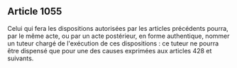 Article 1055
----
Celui qui fera les dispositions autorisées par les articles précédents pourra,
par le même acte, ou par un acte postérieur, en forme authentique, nommer un
tuteur chargé de l'exécution de ces dispositions : ce tuteur ne pourra être
dispensé que pour une des causes exprimées aux articles 428 et suivants.
